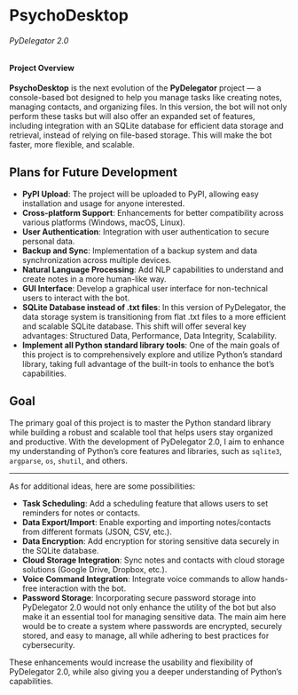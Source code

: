 # PsychoDesktop

###### PyDelegator 2.0

#### Project Overview

**PsychoDesktop** is the next evolution of the **PyDelegator** project — a console-based bot designed to help you manage tasks like creating notes, managing contacts, and organizing files. In this version, the bot will not only perform these tasks but will also offer an expanded set of features, including integration with an SQLite database for efficient data storage and retrieval, instead of relying on file-based storage. This will make the bot faster, more flexible, and scalable.

## Plans for Future Development
- **PyPI Upload**: The project will be uploaded to PyPI, allowing easy installation and usage for anyone interested.
- **Cross-platform Support**: Enhancements for better compatibility across various platforms (Windows, macOS, Linux).
- **User Authentication**: Integration with user authentication to secure personal data.
- **Backup and Sync**: Implementation of a backup system and data synchronization across multiple devices.
- **Natural Language Processing**: Add NLP capabilities to understand and create notes in a more human-like way.
- **GUI Interface**: Develop a graphical user interface for non-technical users to interact with the bot.
- **SQLite Database instead of .txt files**: In this version of PyDelegator, the data storage system is transitioning from flat .txt files to a more efficient and scalable SQLite database. This shift will offer several key advantages: Structured Data, Performance, Data Integrity, Scalability.
- **Implement all Python standard library tools**: One of the main goals of this project is to comprehensively explore and utilize Python’s standard library, taking full advantage of the built-in tools to enhance the bot’s capabilities. 

## Goal
The primary goal of this project is to master the Python standard library while building a robust and scalable tool that helps users stay organized and productive. With the development of PyDelegator 2.0, I aim to enhance my understanding of Python’s core features and libraries, such as `sqlite3`, `argparse`, `os`, `shutil`, and others.

---

As for additional ideas, here are some possibilities:

- **Task Scheduling**: Add a scheduling feature that allows users to set reminders for notes or contacts.
- **Data Export/Import**: Enable exporting and importing notes/contacts from different formats (JSON, CSV, etc.).
- **Data Encryption**: Add encryption for storing sensitive data securely in the SQLite database.
- **Cloud Storage Integration**: Sync notes and contacts with cloud storage solutions (Google Drive, Dropbox, etc.).
- **Voice Command Integration**: Integrate voice commands to allow hands-free interaction with the bot.
- **Password Storage**: Incorporating secure password storage into PyDelegator 2.0 would not only enhance the utility of the bot but also make it an essential tool for managing sensitive data. The main aim here would be to create a system where passwords are encrypted, securely stored, and easy to manage, all while adhering to best practices for cybersecurity.

These enhancements would increase the usability and flexibility of PyDelegator 2.0, while also giving you a deeper understanding of Python’s capabilities.